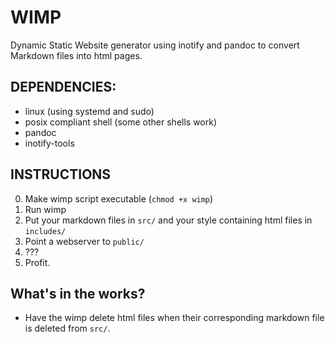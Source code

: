 # WIMP
Dynamic Static Website generator using inotify and pandoc to convert Markdown
files into html pages.

## DEPENDENCIES:
- linux (using systemd and sudo)
- posix compliant shell (some other shells work)
- pandoc
- inotify-tools

## INSTRUCTIONS
0. Make wimp script executable (`chmod +x wimp`)
1. Run wimp
2. Put your markdown files in `src/` and your style containing html files in `includes/`
3. Point a webserver to `public/`
4. ???
5. Profit.


## What's in the works?
- Have the wimp delete html files when their corresponding
  markdown file is deleted from `src/`.
